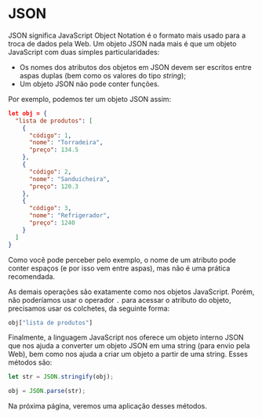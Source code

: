 # JSON

JSON significa JavaScript Object Notation é o formato mais usado para a troca de dados pela Web. Um objeto JSON nada mais é que um objeto JavaScript com duas simples particularidades:

* Os nomes dos atributos dos objetos em JSON devem ser escritos entre aspas duplas (bem como os valores do tipo *string*);
* Um objeto JSON não pode conter funções.

Por exemplo, podemos ter um objeto JSON assim:

```json
let obj = { 
  "lista de produtos": [
    {
      "código": 1,
      "nome": "Torradeira",
      "preço": 134.5
    },
    {
      "código": 2,
      "nome": "Sanduicheira",
      "preço": 120.3
    },
    {
      "código": 3,
      "nome": "Refrigerador",
      "preço": 1240
    }
  ]
}
```

Como você pode perceber pelo exemplo, o nome de um atributo pode conter espaços (e por isso vem entre aspas), mas não é uma prática recomendada. 

As demais operações são exatamente como nos objetos JavaScript. Porém, não poderíamos usar o operador `.` para acessar o atributo do objeto, precisamos usar os colchetes, da seguinte forma:

```js
obj["lista de produtos"]
```

Finalmente, a linguagem JavaScript nos oferece um objeto interno JSON que nos ajuda a converter um objeto JSON em uma string (para envio pela Web), bem como nos ajuda a criar um objeto a partir de uma string. Esses métodos são:

```js
let str = JSON.stringify(obj);
```

```js
obj = JSON.parse(str);
```

Na próxima página, veremos uma aplicação desses métodos.
